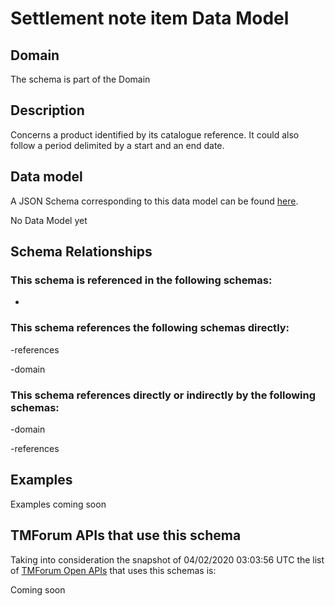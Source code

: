# Settlement note item Data Model

## Domain

The  schema is part of the  Domain

## Description

Concerns a product identified by its catalogue reference. It could also follow a period delimited by a start and an end date.

## Data model

A JSON Schema corresponding to this data model can be found
[here](https://github.com/tmforum-rand/schemas/blob/candidates/Customer/SettlementNoteItem.schema.json).

No Data Model yet

## Schema Relationships

### This schema is referenced in the following schemas:

-

### This schema references the following schemas directly:

-references

-domain

### This schema references directly or indirectly by the following schemas:

-domain

-references



## Examples

Examples coming soon

## TMForum APIs that use this schema

Taking into consideration the snapshot of 04/02/2020 03:03:56 UTC the list of [TMForum Open APIs](https://www.tmforum.org/open-apis/) that uses this schemas is:

Coming soon